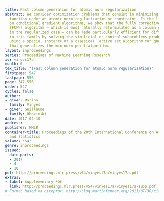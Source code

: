 ```yaml
---
title: Fast column generation for atomic norm regularization
abstract: We consider optimization problems that consist in minimizing a quadratic
  function under an atomic norm regularization or constraint. In the line of work
  on conditional gradient algorithms, we show that the fully corrective Frank-Wolfe
  (FCFW) algorithm — which is most naturally reformulated as a column generation algorithm
  in the regularized case — can be made particularly efficient for difficult problems
  in this family by solving the simplicial or conical subproblems produced by FCFW
  using a special instance of a classical  active set algorithm for quadratic programming
  that generalizes the min-norm point algorithm.
layout: inproceedings
series: Proceedings of Machine Learning Research
id: vinyes17a
month: 0
tex_title: "{Fast column generation for atomic norm regularization}"
firstpage: 547
lastpage: 556
page: 547-556
order: 547
cycles: false
author:
- given: Marina
  family: Vinyes
- given: Guillaume
  family: Obozinski
date: 2017-04-10
address: 
publisher: PMLR
container-title: Proceedings of the 20th International Conference on Artificial Intelligence
  and Statistics
volume: '54'
genre: inproceedings
issued:
  date-parts:
  - 2017
  - 4
  - 10
pdf: http://proceedings.mlr.press/v54/vinyes17a/vinyes17a.pdf
extras:
- label: Supplementary PDF
  link: http://proceedings.mlr.press/v54/vinyes17a/vinyes17a-supp.pdf
# Format based on citeproc: http://blog.martinfenner.org/2013/07/30/citeproc-yaml-for-bibliographies/
---
```

